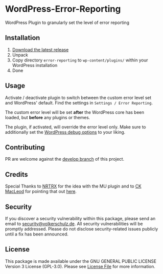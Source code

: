 # WordPress-Error-Reporting
WordPress Plugin to granularly set the level of error reporting

## Installation
1. [Download the latest release](https://github.com/volkerschulz/WordPress-Error-Reporting/releases)
2. Unpack
3. Copy directory `error-reporting` to `wp-content/plugins/` within your WordPress installation
4. Done

## Usage

Activate / deactivate plugin to switch between the custom error level set and WordPress' default. Find the settings in `Settings / Error Reporting`.

The custom error level will be set **after** the WordPress core has been loaded, but **before** any plugins or themes.

The plugin, if activated, will override the error level only. Make sure to additionally set the [WordPress debug options](https://wordpress.org/documentation/article/debugging-in-wordpress/) to your liking.

## Contributing

PR are welcome against the [develop branch](https://github.com/volkerschulz/WordPress-Error-Reporting/tree/develop) of this project.

## Credits

Special Thanks to [NRTRX](https://wordpress.stackexchange.com/users/62948/nrtrx) for the idea with the MU plugin and to [CK MacLeod](https://stackoverflow.com/users/3692443/ck-macleod) for pointing that out [here](https://stackoverflow.com/questions/77336959/disable-wordpress-php-deprecated-messages-from-debug-log/77340500#comment136411953_77336959).

## Security

If you discover a security vulnerability within this package, please send an email to security@volkerschulz.de. All security vulnerabilities will be promptly addressed. Please do not disclose security-related issues publicly until a fix has been announced. 

## License

This package is made available under the GNU GENERAL PUBLIC LICENSE Version 3 License (GPL-3.0). Please see [License File](LICENSE) for more information.